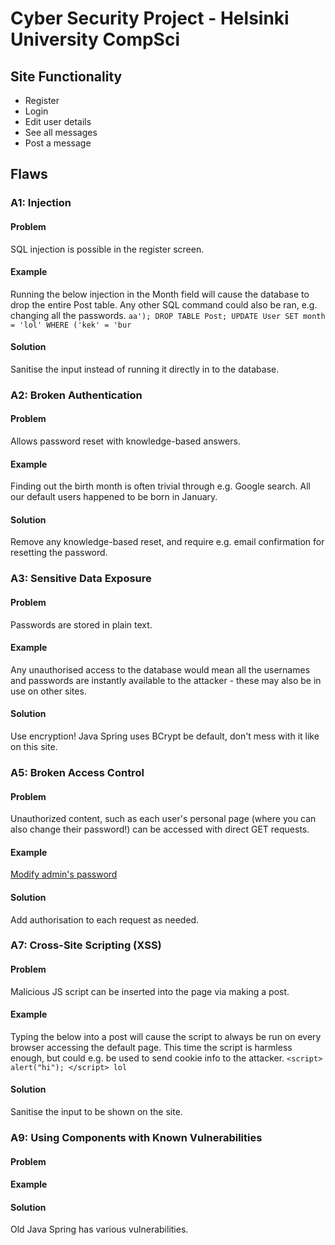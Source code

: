 # Cyber Security Project - Helsinki University CompSci

## Site Functionality
- Register
- Login
- Edit user details
- See all messages
- Post a message

## Flaws
### A1: Injection
#### Problem
SQL injection is possible in the register screen.
#### Example
Running the below injection in the Month field will cause the database to drop the entire Post table. Any other SQL command could also be ran, e.g. changing all the passwords.
```aa'); DROP TABLE Post; UPDATE User SET month = 'lol' WHERE ('kek' = 'bur```
#### Solution
Sanitise the input instead of running it directly in to the database.

### A2: Broken Authentication
#### Problem
Allows password reset with knowledge-based answers.
#### Example
Finding out the birth month is often trivial through e.g. Google search. All our default users happened to be born in January.
#### Solution
Remove any knowledge-based reset, and require e.g. email confirmation for resetting the password.

### A3: Sensitive Data Exposure
#### Problem
Passwords are stored in plain text.
#### Example
Any unauthorised access to the database would mean all the usernames and passwords are instantly available to the attacker - these may also be in use on other sites.
#### Solution
Use encryption! Java Spring uses BCrypt be default, don't mess with it like on this site.

### A5: Broken Access Control
#### Problem
Unauthorized content, such as each user's personal page (where you can also change their password!) can be accessed with direct GET requests.
#### Example
[Modify admin's password](http://localhost:8080/reset/admin)
#### Solution
Add authorisation to each request as needed.

### A7: Cross-Site Scripting (XSS)
#### Problem
Malicious JS script can be inserted into the page via making a post.
#### Example
Typing the below into a post will cause the script to always be run on every browser accessing the default page. This time the script is harmless enough, but could e.g. be used to send cookie info to the attacker.
```<script> alert("hi"); </script> lol```
#### Solution
Sanitise the input to be shown on the site.





### A9: Using Components with Known Vulnerabilities
#### Problem
#### Example
#### Solution
Old Java Spring has various vulnerabilities.



